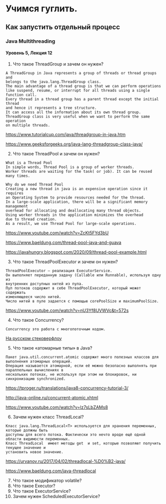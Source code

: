 # Учимся гуглить.
## Как запустить отдельный процесс
### Java Multithreading
#### Уровень 5, Лекция 12

1. Что такое ThreadGroup и зачем он нужен?
```
A ThreadGroup in Java represents a group of threads or thread groups and 
belongs to the java.lang.ThreadGroup class. 
The main advantage of a thread group is that we can perform operations 
like suspend, resume, or interrupt for all threads using a single function call. 
Every thread in a thread group has a parent thread except the initial thread 
and hence it represents a tree structure. 
It can access all the information about its own thread group. 
ThreadGroup class is very useful when we want to perform the same operation 
on multiple threads.
```
https://www.tutorialcup.com/java/threadgroup-in-java.htm

https://www.geeksforgeeks.org/java-lang-threadgroup-class-java/

2. Что такое ThreadPool и зачем он нужен?
``` 
What is a Thread Pool
In simple words, Thread Pool is a group of worker threads. 
Worker threads are waiting for the task( or job). It can be reused many times.   

Why do we need Thread Pool
Creating a new thread in java is an expensive operation since it requires 
an Operating System to provide resources needed for the thread. 
In a large-scale application, there will be a significant memory management 
overhead for allocating and deallocating many thread objects. 
Using worker threads in the application minimizes the overhead 
due to thread creation. 
As a result, we use Thread Pool for large-scale operations.
```
https://www.youtube.com/watch?v=ZcKt5FYd3bU

https://www.baeldung.com/thread-pool-java-and-guava

https://javahungry.blogspot.com/2020/09/thread-pool-example.html

3. Что такое ThreadPoolExecutor и зачем он нужен?
```
ThreadPoolExecutor – реализация ExecutorService. 
Он выполняет переданную задачу (Callable или Runnable), используя одну из 
внутренних доступных нитей из пула. 
Пул потоков содержит в себе ThreadPoolExecutor, который может содержать 
изменяющееся число нитей. 
Число нитей в пуле задается с помощью corePoolSize и maximumPoolSize.
``` 
https://www.youtube.com/watch?v=nU3Yf8UVWVc&t=572s

4. Что такое Concurrency?
```
Concurrency это работа с многопоточным кодом.
```

[На русском стековерфлоу](https://ru.stackoverflow.com/questions/448111/%D0%A7%D1%82%D0%BE-%D1%82%D0%B0%D0%BA%D0%BE%D0%B5-concurrency-%D0%B8-%D0%BA%D0%B0%D0%BA%D0%B8%D0%B5-%D0%B5%D1%81%D1%82%D1%8C-concurrency-%D0%BA%D0%BB%D0%B0%D1%81%D1%81%D1%8B)

5. Что такое «атомарные типы» в Java?
```
Пакет java.util.concurrent.atomic содержит много полезных классов для выполнения атомарных операций. 
Операция называется атомарной, если её можно безопасно выполнять при параллельных вычислениях в 
нескольких потоках, не используя при этом ни блокировок, ни синхронизацию synchronized.  
```

https://tproger.ru/translations/java8-concurrency-tutorial-3/

http://java-online.ru/concurrent-atomic.xhtml

https://www.youtube.com/watch?v=lz7sLbZAMs8

6. Зачем нужен класс ThreadLocal?
```
Класс java.lang.ThreadLocal<T> используется для хранения переменных, которые должны быть 
доступны для всего потока. Фактически это нечто вроде ещё одной области видимости переменных. 
Класс ThreadLocal  имеет методы get  и set, которые позволяют получить текущее значение и 
установить новое значение.   
```

https://urvanov.ru/2017/04/02/threadlocal-%D0%B2-java/

https://www.baeldung.com/java-threadlocal



7. Что такое модификатор volatile?
8. Что такое Executor?
9. Что такое ExecutorService?
10. Зачем нужен ScheduledExecutorService?